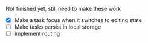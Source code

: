 Not finished yet, still need to make these work

- [x] Make a task focus when it switches to editing state
- [ ] Make tasks persist in local storage
- [ ] implement routing
